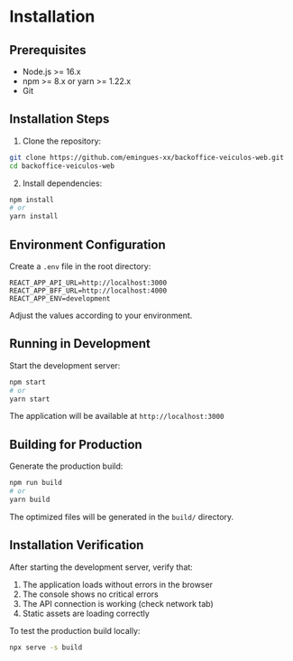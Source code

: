 # Installation

## Prerequisites

- Node.js >= 16.x
- npm >= 8.x or yarn >= 1.22.x
- Git

## Installation Steps

1. Clone the repository:
```bash
git clone https://github.com/emingues-xx/backoffice-veiculos-web.git
cd backoffice-veiculos-web
```

2. Install dependencies:
```bash
npm install
# or
yarn install
```

## Environment Configuration

Create a `.env` file in the root directory:

```env
REACT_APP_API_URL=http://localhost:3000
REACT_APP_BFF_URL=http://localhost:4000
REACT_APP_ENV=development
```

Adjust the values according to your environment.

## Running in Development

Start the development server:

```bash
npm start
# or
yarn start
```

The application will be available at `http://localhost:3000`

## Building for Production

Generate the production build:

```bash
npm run build
# or
yarn build
```

The optimized files will be generated in the `build/` directory.

## Installation Verification

After starting the development server, verify that:

1. The application loads without errors in the browser
2. The console shows no critical errors
3. The API connection is working (check network tab)
4. Static assets are loading correctly

To test the production build locally:

```bash
npx serve -s build
```
